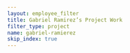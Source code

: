 ```yaml
---
layout: employee_filter
title: Gabriel Ramirez’s Project Work
filter_type: project
name: gabriel-ramierez
skip_index: true
---
```

